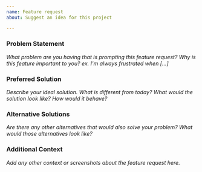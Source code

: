 ```yaml
---
name: Feature request
about: Suggest an idea for this project

---
```


### Problem Statement
*What problem are you having that is prompting this feature request?  Why is this feature important to you?  ex. I'm always frustrated when [...]*

### Preferred Solution
*Describe your ideal solution.  What is different from today?  What would the solution look like?  How would it behave?*

### Alternative Solutions
*Are there any other alternatives that would also solve your problem?  What would those alternatives look like?*

### Additional Context
*Add any other context or screenshots about the feature request here.*
